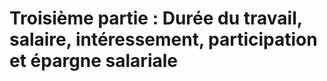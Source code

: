 # Troisième partie : Durée du travail, salaire, intéressement, participation et épargne salariale 


